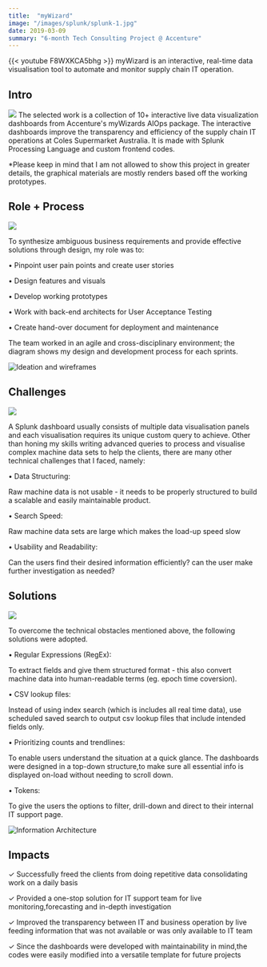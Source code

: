 ```yaml
---
title:  "myWizard"
image: "/images/splunk/splunk-1.jpg"
date: 2019-03-09
summary: "6-month Tech Consulting Project @ Accenture"
---
```


{{< youtube F8WXKCA5bhg >}}
myWizard is an interactive, real-time data visualisation tool to automate and monitor supply chain IT operation.
## Intro
![](/images/splunk/splunk.jpg )
The selected work is a collection of 10+ interactive live data visualization dashboards from Accenture's myWizards AIOps package. The interactive dashboards improve the transparency and efficiency of the supply chain IT operations at Coles Supermarket Australia. It is made with Splunk Processing Language and custom frontend codes.

*Please keep in mind that I am not allowed to show this project in greater details, the graphical materials are mostly renders based off the working prototypes.

## Role + Process

![](/images/splunk/splunk-2.jpg )

To synthesize ambiguous business requirements and provide effective solutions through design, my role was to:

• Pinpoint user pain points and create user stories

• Design features and visuals

• Develop working prototypes

• Work with back-end architects for User Acceptance Testing

• Create hand-over document for deployment and maintenance


The team worked in an agile and cross-disciplinary environment; the diagram shows my design and development process for each sprints.

![](/images/splunk/splunk-4.jpg "Ideation and wireframes")

## Challenges

![](/images/splunk/splunk-3.jpg)

A Splunk dashboard usually consists of multiple data visualisation panels and each visualisation requires its unique custom query to achieve. Other than honing my skills writing advanced queries to process and visualise complex machine data sets to help the clients, there are many other technical challenges that I faced, namely:


• Data Structuring:

Raw machine data is not usable - it needs to be properly structured to build a scalable and easily maintainable product.

• Search Speed: 

Raw machine data sets are large which makes the load-up speed slow

• Usability and Readability: 

Can the users find their desired information efficiently? can the user make further investigation as needed?

## Solutions

![](/images/splunk/splunk-1.jpg)

To overcome the technical obstacles mentioned above, the following solutions were adopted.


• Regular Expressions (RegEx): 

To extract fields and give them structured format - this also convert machine data into human-readable terms (eg. epoch time coversion).

• CSV lookup files: 

Instead of using index search (which is includes all real time data), use scheduled saved search to output csv lookup files that include intended fields only.

• Prioritizing counts and trendlines: 

To enable users understand the situation at a quick glance. The dashboards were designed in a top-down structure,to make sure all essential info is displayed on-load without needing to scroll down.

• Tokens: 

To give the users the options to filter, drill-down and direct to their internal IT support page.

![](/images/splunk/splunk-5.jpg "Information Architecture")


## Impacts



✓ Successfully freed the clients from doing repetitive data consolidating work on a daily basis

✓ Provided a one-stop solution for IT support team for live monitoring,forecasting and in-depth investigation

✓ Improved the transparency between IT and business operation by live feeding information that was not available or was only available to IT team

✓ Since the dashboards were developed with maintainability in mind,the codes were easily modified into a versatile template for future projects
